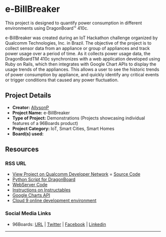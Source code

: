 # e-BillBreaker

This project is designed to quantify power consumption in different environments using DragonBoard™ 410c.

e-BillBreaker was created during an IoT Hackathon challenge organized by Qualcomm Technologies, Inc. in Brazil. The objective of the project is to collect sensor data from an appliance or group of appliances and track power usage over a period of time. As it collects power usage data, the DragonBoardTM 410c synchronizes with a web application developed using Ruby on Rails, which then integrates with Google Chart APIs to display the usage trends of the appliances. This allows a user to see the historic trends of power consumption by appliance, and quickly identify any critical events or trigger conditions that caused any power fluctuation.

## Project Details

- **Creator:** [AllysonP](https://www.instructables.com/member/AllysonP/)
- **Project Name:** e-BillBreaker
- **Type of Project:** Demonstrations (Projects showcasing individual features of a 96Boards product)
- **Project Category:** IoT, Smart Cities, Smart Homes
- **Board(s) used:** 

## Resources

### RSS URL

- [View Project on Qualcomm Developer Network](https://developer.qualcomm.com/project/e-billbreaker)
= [Source Code](https://bitbucket.org/Allyson/atmega_firmware)
- [Python Script for DragonBoard](https://bitbucket.org/Allyson/atmega_interface/src)
- [WebServer Code](https://bitbucket.org/samuelpereira7/e-billbreaker/src)
- [Instructions on Instructables](http://www.instructables.com/id/E-BillBreaker-Smart-Power-Meter-With-Dragonboard/step2/Current-Sensor/)
- [Google Charts API](https://developers.google.com/chart/)
- [Cloud 9 online development environment](https://c9.io/)

### Social Media Links

- 96Boards: [URL](http://www.96boards.org/) | [Twitter](https://twitter.com/96boards) | [Facebook](https://www.facebook.com/96Boards) | [Linkedin](https://www.linkedin.com/showcase/6637095/)


***

